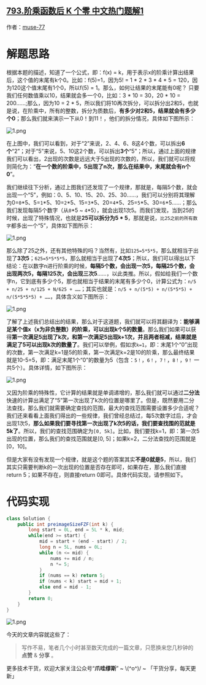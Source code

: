 ## [793.阶乘函数后 K 个零 中文热门题解1](https://leetcode.cn/problems/preimage-size-of-factorial-zeroes-function/solutions/100000/by-muse-77-ajqn)

作者：[muse-77](https://leetcode.cn/u/muse-77)

# 解题思路
根据本题的描述，知道了一个公式，即：f(x) = k，用于表示x的阶乘计算出结果后，这个值的末尾有k个0。比如：f(5)=1，因为5! = 1 * 2 * 3 * 4 * 5 = 120，因为120这个值末尾有1个0，所以f(5) = 1。那么，如何让结果的末尾能有0呢？ 只要我们任何数值乘以10，结果就会多一个0，比如：3 * 10 = 30，20 * 10 = 200……;那么，因为10 = 2 * 5，所以我们将10再次拆分，可以拆分出2和5，也就是说，在阶乘中，所有的整数，拆分为质数后，**有多少对2和5，结果就会有多少个0**；那么我们就来演示一下从0！到11！，他们的拆分情况，具体如下图所示：

![1.png](https://pic.leetcode-cn.com/1661671610-BqYexP-1.png)

在上图中，我们可以看到，对于“2”来说，2、4、6、8这4个数，可以拆出**6个**“2”；对于“5”来说，5、10这2个数，可以拆出**3个**“5”；所以，通过上面的规律我们可以看出，2出现的次数是远远大于5出现的次数的，所以，我们就可以将规则简化为：“**在一个数的阶乘中，5出现了n次，那么在结果中，末尾就会有n个0**”。

我们继续往下分析，通过上图我们还发现了一个规律，那就是，每隔5个数，就会出现一个“5”，例如：0、5、10、15、20、25、30……，我们可以分别将其理解为0=`0`*5、5=`1`*5、10=`2`*5、15=`3`*5、20=`4`*5、25=`5`*5、30=`6`*5……；那么我们发现每隔5个数字（从`0`*5 ~ `4`*5），就会出现1次5。而我们发现，当到25的时候，出现了特殊情况，也就是**25可以拆分为5 * 5**，那就是说，`比25之前的所有数字`都多出一个“5”，具体如下图所示：

![1.png](https://pic.leetcode-cn.com/1661671628-BVtjRp-1.png)

那么除了25之外，还有其他特殊的吗？当然有，比如`125=5*5*5`，那么就相当于出现了**3次5**；`625=5*5*5*5`，那么就相当于出现了**4次5**；所以，我们可以得出以下结论：在以数字n进行阶乘的时候，**每隔5个数，会出现一次5，每隔25个数，会出现两次5，每隔125次，会出现三次5**……，以此类推。所以，假如给我们一个数字n，它到底有多少个5，那也就相当于结果的末尾有多少个0，计算公式为：`n/5 + n/25 + n/125 + N/625 + ……`；其实也就是：`n/5 + n/(5*5) + n/(5*5*5) + n/(5*5*5*5) + ……`，具体含义如下图所示： 

![1.png](https://pic.leetcode-cn.com/1661671642-ahuhAL-1.png)

了解了上述我们总结出的结果，那么对于这道题，我们就可以将其翻译为：**能够满足某个值x（x为非负整数）的阶乘，可以出现k个5的数量**。那么我们如果可以获得**第一次满足5出现了k次，和第一次满足5出现k+1次，并且两者相减，结果就是满足了5可以出现k次的数量了**。我们可以举例，假如求`k=1`，即：末尾1个“0”出现的次数，第一次满足k=1是5的阶乘，第一次满足k=2是10的阶乘，那么最终结果就是10-5=5，即：满足末尾1个“0”的数量为5（包含：`5！`，`6！`，`7！`，`8！`，`9！` 一共5个）。具体详情，如下图所示：

![1.png](https://pic.leetcode-cn.com/1661671654-apPupe-1.png)

又因为阶乘的特殊性，它计算的结果就是单调递增的，那么我们就可以通过**二分法**快速的计算出满足了“5”第一次出现了k次的位置是哪里了。但是，既然要用二分法查找，那么我们就需要确定查找的范围，最大的查找范围需要设置多少合适呢？我们还来看看上面我们得出的一些规律，我们曾经总结过，每5次数字过后，才会出现1次5，**那么如果我们要寻找第一次出现了k次5的话，我们要查找围的范就是5k了**。所以，我们的查找范围确定为`[0, 5k]`。比如，我们要找k=1，即：第一次5出现的位置，那么我们的查找范围就是[0, 5]；如果k=2，二分法查找的范围就是[0，10]。

但是大家有没有发现一个规律，就是这个题的答案其实**不是0就是5**，所以，我们其实只需要判断k的一次出现的位置是否存在即可，如果存在，那么我们直接return 5；如果不存在，则直接return 0即可。具体代码实现，请参照如下。

# 代码实现
```java
class Solution {
    public int preimageSizeFZF(int k) {
        long start = 0L, end = 5L * k, mid;
        while(end >= start) {
            mid = start + (end - start) / 2;
            long n = 5L, nums = 0L;
            while (n <= mid) {
                nums += mid / n;
                n *= 5;
            }
            if (nums == k) return 5;
            if (nums < k) start = mid + 1;
            else end = mid - 1;
        }
        return 0;
    }
}
```

![1.png](https://pic.leetcode-cn.com/1661671668-NgBNZb-1.png)

今天的文章内容就这些了：

> 写作不易，笔者几个小时甚至数天完成的一篇文章，只愿换来您几秒钟的 **点赞** & **分享** 。

更多技术干货，欢迎大家关注公众号“**爪哇缪斯**” ~ \\(^o^)/ ~ 「干货分享，每天更新」
